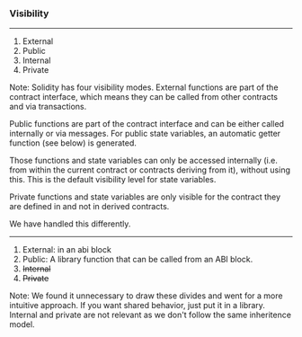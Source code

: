 ### Visibility

----
1. External
1. Public
1. Internal
1. Private

Note: Solidity has four visibility modes.
External functions are part of the contract interface, which means they can be called from other contracts and via transactions.

Public functions are part of the contract interface and can be either called internally or via messages. For public state variables, an automatic getter function (see below) is generated.

Those functions and state variables can only be accessed internally (i.e. from within the current contract or contracts deriving from it), without using this. This is the default visibility level for state variables.

Private functions and state variables are only visible for the contract they are defined in and not in derived contracts.

We have handled this differently.

----

1. External: in an abi block
1. Public: A library function that can be called from an ABI block.
1. ~~Internal~~
1. ~~Private~~

Note: 
We found it unnecessary to draw these divides and went for a more intuitive approach. If you want shared behavior, just put it in a library. Internal and private are not relevant as we don't follow the same inheritence model.
